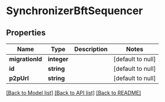 # SynchronizerBftSequencer

## Properties
Name | Type | Description | Notes
------------ | ------------- | ------------- | -------------
**migrationId** | **integer** |  | [default to null]
**id** | **string** |  | [default to null]
**p2pUrl** | **string** |  | [default to null]

[[Back to Model list]](../README.md#documentation-for-models) [[Back to API list]](../README.md#documentation-for-api-endpoints) [[Back to README]](../README.md)


